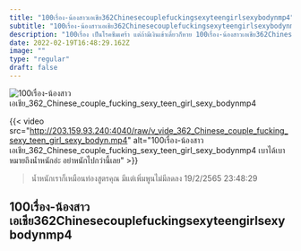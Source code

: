 ```yaml
---
title: "100เรื่อง-น้องสาวเอเชีย362Chinesecouplefuckingsexyteengirlsexybodynmp4"
subtitle: "100เรื่อง-น้องสาวเอเชีย362Chinesecouplefuckingsexyteengirlsexybodynmp4 กำแพงในใจเราสูงมาก..แต่ถ้าเธอน่ารักมากๆ เราจะทุบให้"
description: "100เรื่อง เป็นโรคซึมเศร้า แต่ถ้ามีเงินเข้าเดี๋ยวก็หาย 100เรื่อง-น้องสาวเอเชีย362Chinesecouplefuckingsexyteengirlsexybodynmp4 19/2/2565 23:48:29"
date: 2022-02-19T16:48:29.162Z
image: ""
type: "regular"
draft: false
---
```


![100เรื่อง-น้องสาวเอเชีย_362_Chinese_couple_fucking_sexy_teen_girl_sexy_bodynmp4](http://203.159.93.240:4040/raw/v_vide_362_Chinese_couple_fucking_sexy_teen_girl_sexy_bodyn.jpg)

{{< video src="http://203.159.93.240:4040/raw/v_vide_362_Chinese_couple_fucking_sexy_teen_girl_sexy_bodyn.mp4" alt="100เรื่อง-น้องสาวเอเชีย_362_Chinese_couple_fucking_sexy_teen_girl_sexy_bodynmp4 เบาได้เบา หมายถึงน้ำหนักอ่ะ อย่าหนักไปกว่านี้เลย" >}}


> น้ำหนักเราก็เหมือนท่องสูตรคุณ มีแต่เพิ่มพูนไม่มีลดลง 19/2/2565 23:48:29

## 100เรื่อง-น้องสาวเอเชีย362Chinesecouplefuckingsexyteengirlsexybodynmp4
